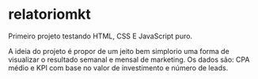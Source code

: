 # relatoriomkt
Primeiro projeto testando HTML, CSS E JavaScript puro.

A ideia do projeto é propor de um jeito bem simplorio uma forma de visualizar o resultado semanal e mensal de marketing. 
Os dados são: CPA médio e KPI com base no valor de investimento e número de leads.

